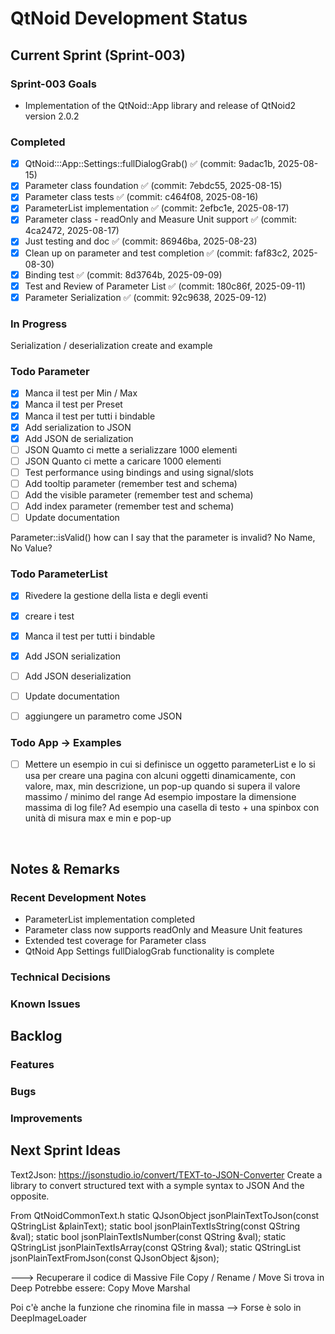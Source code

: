 # QtNoid Development Status

## Current Sprint (Sprint-003)

### Sprint-003 Goals
- Implementation of the QtNoid::App library and release of QtNoid2 version 2.0.2



### Completed
- [x] QtNoid:::App::Settings::fullDialogGrab() ✅ (commit: 9adac1b, 2025-08-15)
- [x] Parameter class foundation ✅ (commit: 7ebdc55, 2025-08-15)
- [x] Parameter class tests ✅ (commit: c464f08, 2025-08-16)
- [x] ParameterList implementation ✅ (commit: 2efbc1e, 2025-08-17)
- [x] Parameter class - readOnly and Measure Unit support ✅ (commit: 4ca2472, 2025-08-17)
- [x] Just testing and doc ✅ (commit: 86946ba, 2025-08-23)
- [x] Clean up on parameter and test completion ✅ (commit: faf83c2, 2025-08-30)
- [x] Binding test ✅ (commit: 8d3764b, 2025-09-09)
- [x] Test and Review of Parameter List ✅ (commit: 180c86f, 2025-09-11)
- [x] Parameter Serialization ✅ (commit: 92c9638, 2025-09-12)

### In Progress
Serialization / deserialization
create and example


### Todo Parameter
- [x] Manca il test per Min / Max
- [x] Manca il test per Preset
- [x] Manca il test per tutti i bindable
- [x] Add serialization to JSON
- [x] Add JSON de serialization
- [ ] JSON Quamto ci mette a serializzare 1000 elementi
- [ ] JSON Quanto ci mette a caricare 1000 elementi
- [ ] Test performance using bindings and using signal/slots
- [ ] Add tooltip parameter (remember test and schema)
- [ ] Add the visible parameter (remember test and schema)
- [ ] Add index parameter (remember test and schema)
- [ ] Update documentation 

Parameter::isValid() how can I say that the parameter is invalid? No Name, No Value?

### Todo ParameterList
- [x] Rivedere la gestione della lista e degli eventi
- [x] creare i test
- [x] Manca il test per tutti i bindable
- [x] Add JSON serialization 
- [ ] Add JSON deserialization
- [ ] Update documentation 
- [ ] aggiungere un parametro come JSON




### Todo App -> Examples
- [ ] Mettere un esempio in cui si definisce un oggetto parameterList e lo si usa
per creare una pagina con alcuni oggetti dinamicamente, con valore, max, min descrizione, un pop-up
quando si supera il valore massimo / minimo del range
Ad esempio impostare la dimensione massima di log file?
Ad esempio una casella di testo + una spinbox con unità di misura max e min e pop-up 




&nbsp;
## Notes & Remarks

### Recent Development Notes
- ParameterList implementation completed
- Parameter class now supports readOnly and Measure Unit features
- Extended test coverage for Parameter class
- QtNoid App Settings fullDialogGrab functionality is complete



### Technical Decisions
 

### Known Issues


## Backlog

### Features


### Bugs


### Improvements





## Next Sprint Ideas

Text2Json:
https://jsonstudio.io/convert/TEXT-to-JSON-Converter
Create a library to convert structured text with a symple syntax to JSON
And the opposite.

From QtNoidCommonText.h
static QJsonObject jsonPlainTextToJson(const QStringList &plainText);
static bool jsonPlainTextIsString(const QString &val);
static bool jsonPlainTextIsNumber(const QString &val);
static QStringList jsonPlainTextIsArray(const QString &val);
static QStringList jsonPlainTextFromJson(const QJsonObject &json);


---> Recuperare il codice di Massive File Copy / Rename / Move
Si trova in Deep
Potrebbe essere: Copy Move Marshal

Poi c'è anche la funzione che rinomina file in massa
--> Forse è solo in DeepImageLoader

